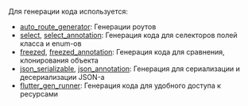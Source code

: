 Для генерации кода используется:
- [auto_route_generator](https://pub.dev/packages/auto_route_generator): Генерации роутов
- [select](https://pub.dev/packages/select), [select_annotation](https://pub.dev/packages/select_annotation): Генерация кода для селекторов полей класса и enum-ов
- [freezed](https://pub.dev/packages/freezed), [freezed_annotation](https://pub.dev/packages/freezed_annotation): Генерация кода для сравнения, клонирования объекта
- [json_serializable](https://pub.dev/packages/json_serializable), [json_annotation](https://pub.dev/packages/json_annotation): Генерация для сериализации и десериализации JSON-а
- [flutter_gen_runner](https://pub.dev/packages/flutter_gen_runner): Генерация кода для удобного доступа к ресурсами